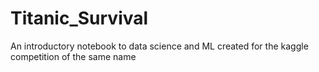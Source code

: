 # Titanic_Survival
An introductory notebook to data science and ML created for the kaggle competition of the same name
